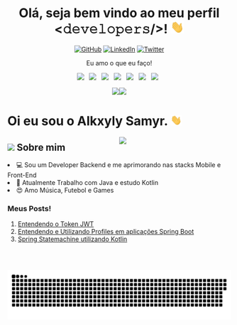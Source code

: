 
<div>
<h1 align="center"> Olá, seja bem vindo ao meu perfil <𝚍𝚎𝚟𝚎𝚕𝚘𝚙𝚎𝚛𝚜/>! <img src="https://github.com/ABSphreak/ABSphreak/blob/master/gifs/Hi.gif?raw=true" width="30px"></h2>
	
</div>




<p align="center">
	<a href="https://github.com/alkxyly"><img src="https://img.icons8.com/bubbles/50/000000/github.png" alt="GitHub"/></a>
	<a href="https://www.linkedin.com/in/alkxyly/"><img src="https://img.icons8.com/bubbles/50/000000/linkedin.png" alt="LinkedIn"/></a>
	<a href="https://twitter.com/alkxyly"><img src="https://img.icons8.com/bubbles/50/000000/twitter.png" alt="Twitter"/></a>	
</p>
	
<p align="center">Eu amo o que eu faço!</p>
</p>

<p align="center">
<img src="https://img.shields.io/badge/HTML%20-%23F7DF1E.svg?&style=for-the-badge&color=E34F26" />&nbsp;&nbsp;
<img src="https://img.shields.io/badge/css%20-%23F7DF1E.svg?&style=for-the-badge&color=5BA8EE" />&nbsp;&nbsp;
<img src="https://img.shields.io/badge/JavaScript%20-%23F7DF1E.svg?&style=for-the-badge&color=F7DF1E" />&nbsp;&nbsp;
<img src="https://img.shields.io/badge/Angular%20-%23F7DF1E.svg?&style=for-the-badge&color=DD0031" />&nbsp;&nbsp;
<img src="https://img.shields.io/badge/Bootstrap%20-%23F7DF1E.svg?&style=for-the-badge&color=7044A3" />&nbsp;&nbsp;
<img src="https://img.shields.io/badge/Java%20-%23F7DF1E.svg?&style=for-the-badge&color=F7DF1E" />&nbsp;&nbsp;
<img src="https://img.shields.io/badge/Git flow%20-%23F7DF1E.svg?&style=for-the-badge&color=000" />&nbsp;&nbsp;
</p>

<p align="center"> <a href="https://github.com/alkxyly/"><img height="137px" src="https://github-readme-stats.vercel.app/api?username=alkxyly&hide_title=true&hide_border=true&show_icons=true&include_all_commits=true&count_private=true&line_height=21&text_color=000&icon_color=000&bg_color=0,ea6161,ffc64d,fffc4d,52fa5a&theme=graywhite" /><!-- wi*quL3fcV --><img height="137px" src="https://github-readme-stats.vercel.app/api/top-langs/?username=valdircezar&hide=html&hide_title=true&hide_border=true&layout=compact&langs_count=7&exclude_repo=comp426,Redventures-Movie-Quotes&text_color=000&icon_color=fff&bg_color=0,52fa5a,4dfcff,c64dff&theme=graywhite" /></a>

<h1> Oi eu sou o Alkxyly Samyr. <img src="https://github.com/LeonardoYz/LeonardoYz/blob/main/assets/Hi.gif" width="25"></h1>
<img align="right" width="50%" src="https://cdn.dribbble.com/users/220167/screenshots/2373375/resp_dribbble.gif">

<h2> <img src="https://emoji.gg/assets/emoji/7279-vibecat.gif" width="24"/> Sobre mim </h2>

<li> 💻 Sou um Developer Backend e me aprimorando nas stacks Mobile e Front-End </li>
<li> 🧠 Atualmente Trabalho com Java e estudo Kotlin</li>
<li> 😍 Amo Música, Futebol e Games </li>

### Meus Posts!
1. [Entendendo o Token JWT](https://alkxyly.medium.com/entendendo-o-jwt-fa4a24c958c7)
2. [Entendendo e Utilizando Profiles em aplicações Spring Boot](https://alkxyly.medium.com/entendendo-e-utilizando-profiles-em-aplica%C3%A7%C3%B5es-spring-boot-879829c63639)
3. [Spring Statemachine utilizando Kotlin](https://alkxyly.medium.com/spring-statemachine-utilizando-kotlin-54c1f853a74b)

<br/>
<br/>

![Snake animation](https://github.com/alkxyly/alkxyly/blob/output/github-contribution-grid-snake.svg)
